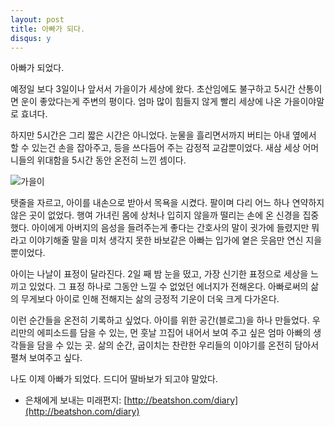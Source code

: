 ```yaml
---
layout: post
title: 아빠가 되다. 
disqus: y
---
```



아빠가 되었다.

예정일 보다 3일이나 앞서서 가을이가 세상에 왔다. 초산임에도 불구하고 5시간 산통이면 운이 좋았다는게 주변의 평이다. 엄마 많이 힘들지 않게 빨리 세상에 나온 가을이야말로 효녀다. 

하지만 5시간은 그리 짧은 시간은 아니었다. 눈물을 흘리면서까지 버티는 아내 옆에서 할 수 있는건 손을 잡아주고, 등을 쓰다듬어 주는 감정적 교감뿐이었다. 새삼 세상 어머니들의 위대함을 5시간 동안 온전히 느낀 셈이다.  


![가을이](http://beatshon.github.com/images/gaul.jpg "가을이")

탯줄을 자르고, 아이를 내손으로 받아서 목욕을 시켰다. 팔이며 다리 어느 하나 연약하지 않은 곳이 없었다. 행여 가녀린 몸에 상처나 입히지 않을까 떨리는 손에 온 신경을 집중했다. 아이에게 아버지의 음성을 들려주는게 좋다는 간호사의 말이 귓가에 들렸지만 뭐라고 이야기해줄 말을 미처 생각지 못한 바보같은 아빠는 입가에 옅은 웃음만 연신 지을 뿐이었다. 

아이는 나날이 표정이 달라진다. 2일 째 밤 눈을 떴고, 가장 신기한 표정으로 세상을 느끼고 있었다. 그 표정 하나로 그동안 느낄 수 없었던 에너지가 전해온다. 아빠로써의 삶의 무게보다 아이로 인해 전해지는 삶의 긍정적 기운이 더욱 크게 다가온다. 

이런 순간들을 온전히 기록하고 싶었다. 아이를 위한 공간(블로그)을 하나 만들었다. 우리만의 에피소드를 담을 수 있는, 먼 훗날 끄집어 내어서 보여 주고 싶은 엄마 아빠의 생각들을 담을 수 있는 곳. 삶의 순간, 굽이치는 찬란한 우리들의 이야기를 온전히 담아서 펼쳐 보여주고 싶다. 

나도 이제 아빠가 되었다. 드디어 딸바보가 되고야 말았다. 

- 은채에게 보내는 미래편지: [http://beatshon.com/diary](http://beatshon.com/diary) 







